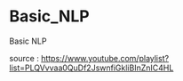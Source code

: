 # Basic_NLP
Basic NLP 


source : https://www.youtube.com/playlist?list=PLQVvvaa0QuDf2JswnfiGkliBInZnIC4HL
